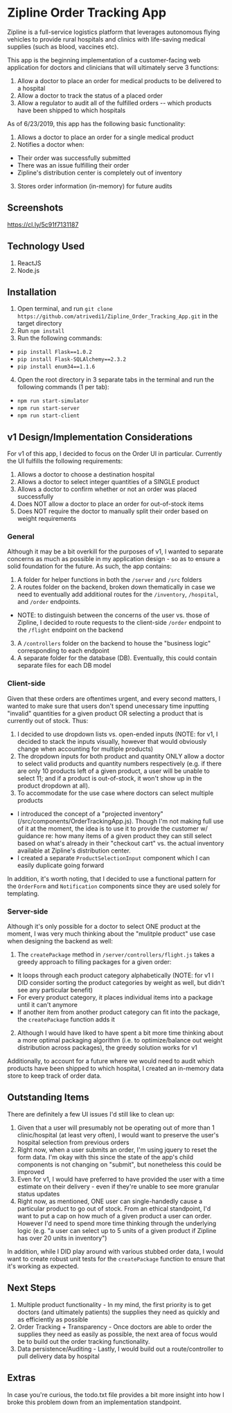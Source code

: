 # Zipline Order Tracking App
Zipline is a full-service logistics platform that leverages autonomous flying vehicles to provide rural hospitals and clinics with life-saving medical supplies (such as blood, vaccines etc).

This app is the beginning implementation of a customer-facing web application for doctors and clinicians that will ultimately serve 3 functions:

1) Allow a doctor to place an order for medical products to be delivered to a hospital
2) Allow a doctor to track the status of a placed order
3) Allow a regulator to audit all of the fulfilled orders -- which products have been shipped to which hospitals

As of 6/23/2019, this app has the following basic functionality:
1) Allows a doctor to place an order for a single medical product
2) Notifies a doctor when:
 - Their order was successfully submitted
 - There was an issue fulfilling their order
 - Zipline's distribution center is completely out of inventory
3) Stores order information (in-memory) for future audits

## Screenshots
https://cl.ly/5c91f7131187

## Technology Used
1) ReactJS 
2) Node.js

## Installation
1) Open terminal, and run `git clone https://github.com/atrivedi1/Zipline_Order_Tracking_App.git` in the target directory
2) Run `npm install`
3) Run the following commands: 
  - `pip install Flask==1.0.2`
  - `pip install Flask-SQLAlchemy==2.3.2`
  - `pip install enum34==1.1.6`
4) Open the root directory in 3 separate tabs in the terminal and run the following commands (1 per tab):
  - `npm run start-simulator`
  - `npm run start-server` 
  - `npm run start-client`

## v1 Design/Implementation Considerations
For v1 of this app, I decided to focus on the Order UI in particular. Currently the UI fulfills the following requirements:

1) Allows a doctor to choose a destination hospital
2) Allows a doctor to select integer quantities of a SINGLE product
3) Allows a doctor to confirm whether or not an order was placed successfully
4) Does NOT allow a doctor to place an order for out-of-stock items
5) Does NOT require the doctor to manually split their order based on weight requirements

### General
Although it may be a bit overkill for the purposes of v1, I wanted to separate concerns as much as possible in my application design - so as to ensure a solid foundation for the future. As such, the app contains:

1) A folder for helper functions in both the `/server` and `/src` folders
2) A routes folder on the backend, broken down thematically in case we need to eventually add additional routes for the `/inventory`, `/hospital`, and `/order` endpoints. 
 - NOTE: to distinguish between the concerns of the user vs. those of Zipline, I decided to route requests to the client-side `/order` endpoint to the `/flight` endpoint on the backend
3) A `/controllers` folder on the backend to house the "business logic" corresponding to each endpoint
4) A separate folder for the database (DB). Eventually, this could contain separate files for each DB model

### Client-side
Given that these orders are oftentimes urgent, and every second matters, I wanted to make sure that users don't spend unecessary time inputting "invalid" quantities for a given product OR selecting a product that is currently out of stock. Thus:

1) I decided to use dropdown lists vs. open-ended inputs (NOTE: for v1, I decided to stack the inputs visually, however that would obviously change when accounting for multiple products)
2) The dropdown inputs for both product and quantity ONLY allow a doctor to select valid products and quantity numbers respectively (e.g. if there are only 10 products left of a given product, a user will be unable to select 11; and if a product is out-of-stock, it won't show up in the product dropdown at all).
3) To accommodate for the use case where doctors can select multiple products
  - I introduced the concept of a "projected inventory" (/src/components/OrderTrackingApp.js). Though I'm not making full use of it at the moment, the idea is to use it to provide the customer w/ guidance re: how many items of a given product they can still select based on what's already in their "checkout cart" vs. the actual inventory available at Zipline's distribution center. 
  - I created a separate `ProductSelectionInput` component which I can easily duplicate going forward

In addition, it's worth noting, that I decided to use a functional pattern for the `OrderForm` and `Notification` components since they are used solely for templating. 

### Server-side
Although it's only possible for a doctor to select ONE product at the moment, I was very much thinking about the "mulitple product" use case when designing the backend as well: 

1) The `createPackage` method in `/server/controllers/flight.js` takes a greedy approach to filling packages for a given order:
 - It loops through each product category alphabetically (NOTE: for v1 I DID consider sorting the product categories by weight as well, but didn't see any particular benefit)
 - For every product category, it places individual items into a package until it can't anymore
 - If another item from another product category can fit into the package, the `createPackage` function adds it
2) Although I would have liked to have spent a bit more time thinking about a more optimal packaging algorithm (i.e. to optimize/balance out weight distribution across packages), the greedy solution works for v1

Additionally, to account for a future where we would need to audit which products have been shipped to which hospital, I created an in-memory data store to keep track of order data. 

## Outstanding Items
There are definitely a few UI issues I'd still like to clean up:

1) Given that a user will presumably not be operating out of more than 1 clinic/hospital (at least very often), I would want to preserve the user's hospital selection from previous orders
2) Right now, when a user submits an order, I'm using jquery to reset the form data. I'm okay with this since the state of the app's child components is not changing on "submit", but nonetheless this could be improved
3) Even for v1, I would have preferred to have provided the user with a time estimate on their delivery - even if they're unable to see more granular status updates
4) Right now, as mentioned, ONE user can single-handedly cause a particular product to go out of stock. From an ethical standpoint, I'd want to put a cap on how much of a given product a user can order. However I'd need to spend more time thinking through the underlying logic (e.g. "a user can select up to 5 units of a given product if Zipline has over 20 units in inventory")

In addition, while I DID play around with various stubbed order data, I would want to create robust unit tests for the `createPackage` function to ensure that it's working as expected. 

## Next Steps
1) Multiple product functionality - In my mind, the first priority is to get doctors (and ultimately patients) the supplies they need as quickly and as efficiently as possible
2) Order Tracking + Transparency - Once doctors are able to order the supplies they need as easily as possible, the next area of focus would be to build out the order tracking functionality. 
3) Data persistence/Auditing - Lastly, I would build out a route/controller to pull delivery data by hospital 

## Extras
In case you're curious, the todo.txt file provides a bit more insight into how I broke this problem down from an implementation standpoint. 

